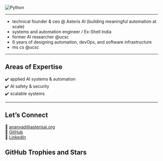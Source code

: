 ![Python](https://img.shields.io/badge/Python-F7C1D9?style=flat&logo=python&logoColor=white)



---                        

- technical founder & ceo @ Asteris AI (building meaningful automation at scale)
- systems and automation engineer / Ex-Shell India 
- former AI researcher @ucsc
- 6 years of designing automation, devOps, and software infrastructure  
- ms cs @ucsc 

---

  ## Areas of Expertise  

  ✔️ applied AI systems & automation  
  ✔️ AI safety & security  
  ✔️ scalable systems  

 
---

## Let’s Connect  

📧 [ananyad@asterisai.org](mailto:ananyad@asterisai.org)  
🔗 [GitHub](https://github.com/ananyadd)  
💼 [LinkedIn](https://www.linkedin.com/in/ananya-das-a3016059/)

## GitHub Trophies and Stars
